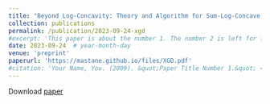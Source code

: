 ```yaml
---
title: "Beyond Log-Concavity: Theory and Algorithm for Sum-Log-Concave Optimization"
collection: publications
permalink: /publication/2023-09-24-xgd
#excerpt: 'This paper is about the number 1. The number 2 is left for future work.'
date: 2023-09-24  # year-month-day
venue: 'preprint'
paperurl: 'https://mastane.github.io/files/XGD.pdf'
#citation: 'Your Name, You. (2009). &quot;Paper Title Number 1.&quot; <i>Journal 1</i>. 1(1).'
---
```

Download [paper](https://mastane.github.io/files/XGD.pdf)
